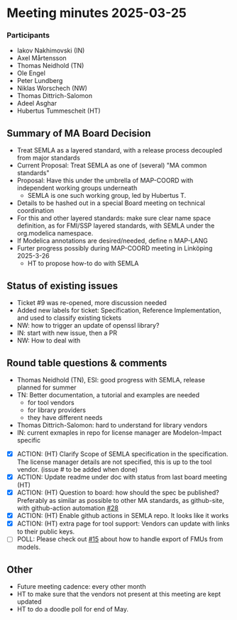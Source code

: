 # Meeting minutes 2025-03-25

### Participants

- Iakov Nakhimovski (IN)
- Axel Mårtensson
- Thomas Neidhold (TN)
- Ole Engel
- Peter Lundberg
- Niklas Worschech (NW)
- Thomas Dittrich-Salomon
- Adeel Asghar
- Hubertus Tummescheit (HT)

## Summary of MA Board Decision

- Treat SEMLA as a layered standard, with a release process decoupled from major standards
- Current Proposal: Treat SEMLA as one of (several) "MA common standards"
- Proposal: Have this under the umbrella of MAP-COORD with independent working groups underneath
  - SEMLA is one such working group, led by Hubertus T.
- Details to be hashed out in a special Board meeting on technical coordination
- For this and other layered standards: make sure clear name space definition, as for FMI/SSP layered standards, with SEMLA under the org.modelica namespace.
- If Modelica annotations are desired/needed, define n MAP-LANG
- Furter progress possibly during MAP-COORD meeting in Linköping 2025-3-26
  - HT to propose how-to do with SEMLA

## Status of existing issues
- Ticket #9 was re-opened, more discussion needed
- Added new labels for ticket: Specification, Reference Implementation, and used to classify existing tickets
- NW: how to trigger an update of openssl library?
- IN: start with new issue, then a PR
- NW: How to deal with

## Round table questions & comments
- Thomas Neidhold (TN), ESI: good progress with SEMLA, release planned for summer
- TN: Better documentation, a tutorial and examples are needed
  - for tool vendors
  - for library providers
  - they have different needs
- Thomas Dittrich-Salomon: hard to understand for library vendors
- IN: current exmaples in repo for license manager are Modelon-Impact specific
- [x] ACTION: (HT) Clarify Scope of SEMLA specification in the specification. The license manager details are not specified, this is up to the tool vendor. (issue # to be added when done)
- [x] ACTION: Update readme under doc with status from last board meeting (HT)
- [x] ACTION: (HT) Question to board: how should the spec be published? Preferably as similar as possible to other MA standards, as github-site, with github-action automation [#28](https://github.com/modelica/Encryption-and-Licensing/issues/28)
- [x] ACTION: (HT) Enable github actions in SEMLA repo. It looks like it works
- [x] ACTION: (HT) extra page for tool support: Vendors can update with links to their public keys.
- [ ] POLL: Please check out [#15](https://github.com/modelica/Encryption-and-Licensing/issues/15) about how to handle export of FMUs from models.

## Other
- Future meeting cadence: every other month
- HT to make sure that the vendors not present at this meeting are kept updated
- HT to do a doodle poll for end of May.
